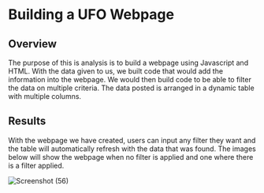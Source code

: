 # Building a UFO Webpage
## Overview
The purpose of this is analysis is to build a webpage using Javascript and HTML. With the data given to us, we built code that would add the information into the webpage. We would then build code to be able to filter the data on multiple criteria. The data posted is arranged in a dynamic table with multiple columns.
## Results
With the webpage we have created, users can input any filter they want and the table will automatically refresh with the data that was found. The images below will show the webpage when no filter is applied and one where there is a filter applied.

![Screenshot (56)](https://user-images.githubusercontent.com/106933029/186735308-1360dabb-e1e0-4d76-b31c-d3398857aaee.png)
